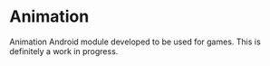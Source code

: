 # Animation
Animation Android module developed to be used for games. This is definitely a work in progress.
